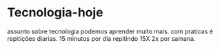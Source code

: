 # Tecnologia-hoje
assunto sobre tecnologia 
podemos aprender muito mais. 
com praticas é repitições diarias.
15 minutos por dia repitindo 15X 
2x por samana.
